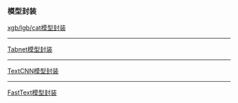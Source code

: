 ### 模型封装

[xgb/lgb/cat模型封装](I_Model/集成学习模型/提升算法_boosting/models)

***

[Tabnet模型封装](I_Model/other_AI_model/tabnet/models)

***

[TextCNN模型封装](I_Model/核心深度学习模型/卷积神经网络CNN/torch实现常见卷积神经网络/TextCNN/models)

***

[FastText模型封装](I_Model/other_AI_model/FastText/models)